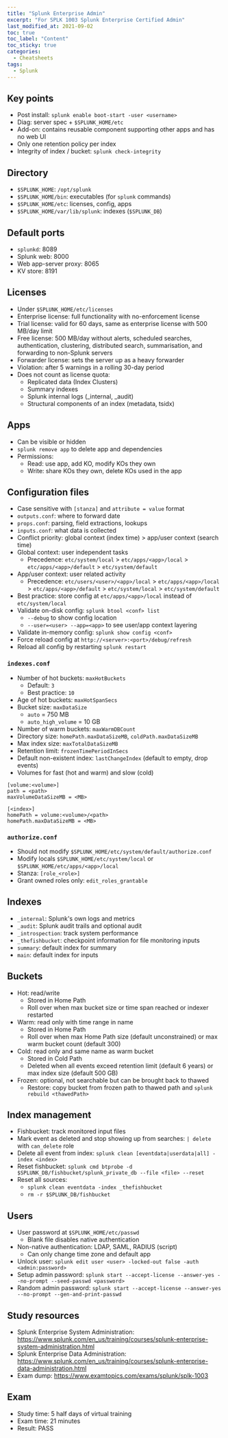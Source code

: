 ```yaml
---
title: "Splunk Enterprise Admin"
excerpt: "For SPLK 1003 Splunk Enterprise Certified Admin"
last_modified_at: 2021-09-02
toc: true
toc_label: "Content"
toc_sticky: true
categories:
  - Cheatsheets
tags:
  - Splunk
---
```


## Key points
- Post install: `splunk enable boot-start -user <username>`
- Diag: server spec + `$SPLUNK_HOME/etc`
- Add-on: contains reusable component supporting other apps and has no web UI
- Only one retention policy per index
- Integrity of index / bucket: `splunk check-integrity`

## Directory
- `$SPLUNK_HOME`: `/opt/splunk`
- `$SPLUNK_HOME/bin`: executables (for `splunk` commands)
- `$SPLUNK_HOME/etc`: licenses, config, apps
- `$SPLUNK_HOME/var/lib/splunk`: indexes (`$SPLUNK_DB`)

## Default ports
- `splunkd`: 8089
- Splunk web: 8000
- Web app-server proxy: 8065
- KV store: 8191

## Licenses
- Under `$SPLUNK_HOME/etc/licenses`
- Enterprise license: full functionality with no-enforcement license
- Trial license: valid for 60 days, same as enterprise license with 500 MB/day limit
- Free license: 500 MB/day without alerts, scheduled searches, authentication, clustering, distributed search, summarisation, and forwarding to non-Splunk servers
- Forwarder license: sets the server up as a heavy forwarder
- Violation: after 5 warnings in a rolling 30-day period
- Does not count as license quota:
    - Replicated data (Index Clusters)
    - Summary indexes
    - Splunk internal logs (_internal, _audit)
    - Structural components of an index (metadata, tsidx)

## Apps
- Can be visible or hidden
- `splunk remove app` to delete app and dependencies
- Permissions:
    - Read: use app, add KO, modify KOs they own
    - Write: share KOs they own, delete KOs used in the app

## Configuration files
- Case sensitive with `[stanza]` and `attribute = value` format
- `outputs.conf`: where to forward date
- `props.conf`: parsing, field extractions, lookups
- `inputs.conf`: what data is collected
- Conflict priority: global context (index time) > app/user context (search time)
- Global context: user independent tasks
    - Precedence: `etc/system/local` > `etc/apps/<app>/local` > `etc/apps/<app>/default` > `etc/system/default`
- App/user context: user related activity
    - Precedence: `etc/users/<user>/<app>/local` > `etc/apps/<app>/local` > `etc/apps/<app>/default` > `etc/system/local` > `etc/system/default`
- Best practice: store config at `etc/apps/<app>/local` instead of `etc/system/local`
- Validate on-disk config: `splunk btool <conf> list`
    - `--debug` to show config location
    - `--user=<user> --app=<app>` to see user/app context layering 
- Validate in-memory config: `splunk show config <conf>`
- Force reload config at `http://<server>:<port>/debug/refresh`
- Reload all config by restarting `splunk restart`

### `indexes.conf`
- Number of hot buckets: `maxHotBuckets`
    - Default: `3`
    - Best practice: `10`
- Age of hot buckets: `maxHotSpanSecs`
- Bucket size: `maxDataSize`
    - `auto` = 750 MB
    - `auto_high_volume` = 10 GB
- Number of warm buckets: `maxWarmDBCount`
- Directory size: `homePath.maxDataSizeMB`, `coldPath.maxDataSizeMB`
- Max index size: `maxTotalDataSizeMB`
- Retention limit: `frozenTimePeriodInSecs`
- Default non-existent index: `lastChangeIndex` (default to empty, drop events)
- Volumes for fast (hot and warm) and slow (cold)
```
[volume:<volume>]
path = <path>
maxVolumeDataSizeMB = <MB>

[<index>]
homePath = volume:<volume>/<path>
homePath.maxDataSizeMB = <MB>
```

### `authorize.conf`
- Should not modify `$SPLUNK_HOME/etc/system/default/authorize.conf`
- Modify locals `$SPLUNK_HOME/etc/system/local` or `$SPLUNK_HOME/etc/apps/<app>/local`
- Stanza: `[role_<role>]`
- Grant owned roles only: `edit_roles_grantable`

## Indexes
- `_internal`: Splunk's own logs and metrics
- `_audit`: Splunk audit trails and optional audit
- `_introspection`: track system performance
- `_thefishbucket`: checkpoint information for file monitoring inputs
- `summary`: default index for summary
- `main`: default index for inputs

## Buckets
- Hot: read/write
    - Stored in Home Path
    - Roll over when max bucket size or time span reached or indexer restarted
- Warm: read only with time range in name
    - Stored in Home Path
    - Roll over when max Home Path size (default unconstrained) or max warm bucket count (default 300)
- Cold: read only and same name as warm bucket
    - Stored in Cold Path
    - Deleted when all events exceed retention limit (default 6 years) or max index size (default 500 GB)
- Frozen: optional, not searchable but can be brought back to thawed
    - Restore: copy bucket from frozen path to thawed path and `splunk rebuild <thawedPath>`

## Index management
- Fishbucket: track monitored input files
- Mark event as deleted and stop showing up from searches: `| delete` with `can_delete` role
- Delete all event from index: `splunk clean [eventdata|userdata|all] -index <index>`
- Reset fishbucket: `splunk cmd btprobe -d $SPLUNK_DB/fishbucket/splunk_private_db --file <file> --reset`
- Reset all sources:
    - `splunk clean eventdata -index _thefishbucket`
    - `rm -r $SPLUNK_DB/fishbucket`

## Users
- User password at `$SPLUNK_HOME/etc/passwd`
    - Blank file disables native authentication
- Non-native authentication: LDAP, SAML, RADIUS (script)
    - Can only change time zone and default app
- Unlock user: `splunk edit user <user> -locked-out false -auth <admin:password>`
- Setup admin password: `splunk start --accept-license --answer-yes --no-prompt --seed-passwd <password>`
- Random admin password: `splunk start --accept-license --answer-yes --no-prompt --gen-and-print-passwd`

## Study resources
- Splunk Enterprise System Administration: <https://www.splunk.com/en_us/training/courses/splunk-enterprise-system-administration.html>
- Splunk Enterprise Data Administration: <https://www.splunk.com/en_us/training/courses/splunk-enterprise-data-administration.html>
- Exam dump: <https://www.examtopics.com/exams/splunk/splk-1003>

## Exam
- Study time: 5 half days of virtual training
- Exam time: 21 minutes
- Result: PASS
